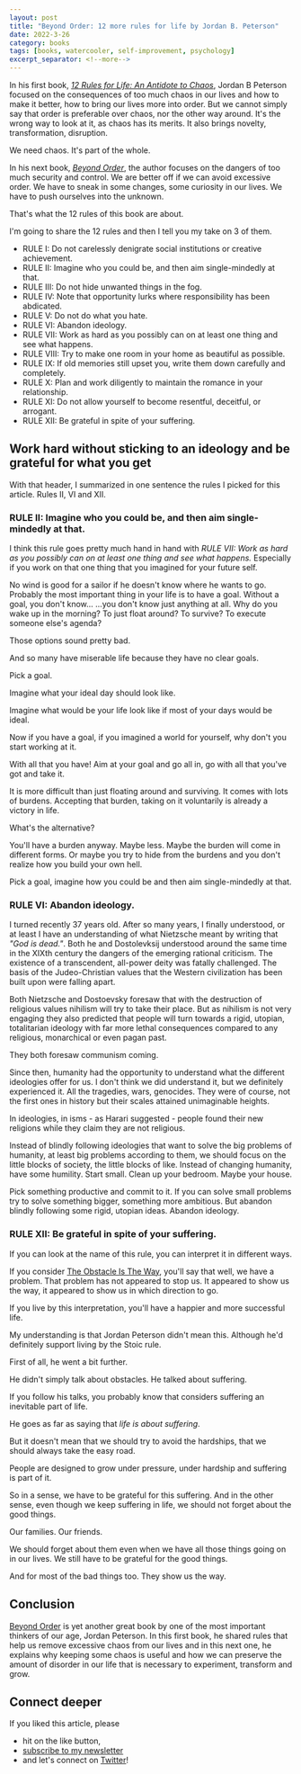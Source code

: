 ```yaml
---
layout: post
title: "Beyond Order: 12 more rules for life by Jordan B. Peterson"
date: 2022-3-26
category: books
tags: [books, watercooler, self-improvement, psychology]
excerpt_separator: <!--more-->
---
```

In his first book, *[12 Rules for Life: An Antidote to Chaos](https://devreads.sandordargo.com/12-rules-for-life/)*, Jordan B Peterson focused on the consequences of too much chaos in our lives and how to make it better, how to bring our lives more into order. But we cannot simply say that order is preferable over chaos, nor the other way around. It's the wrong way to look at it, as chaos has its merits. It also brings novelty, transformation, disruption.
<!--more-->

We need chaos. It's part of the whole.

In his next book, *[Beyond Order](https://www.amazon.com/Beyond-Order-More-Rules-Life-ebook/dp/B08NP6881K/?&_encoding=UTF8&tag=sandordargo-20&linkCode=ur2&linkId=d9275cf0e8dc877044bb960c1fb73460&camp=1789&creative=9325)*, the author focuses on the dangers of too much security and control. We are better off if we can avoid excessive order. We have to sneak in some changes, some curiosity in our lives. We have to push ourselves into the unknown.

That's what the 12 rules of this book are about.

I'm going to share the 12 rules and then I tell you my take on 3 of them.


- RULE I: Do not carelessly denigrate social institutions or creative achievement.
- RULE II: Imagine who you could be, and then aim single-mindedly at that.
- RULE III: Do not hide unwanted things in the fog.
- RULE IV: Note that opportunity lurks where responsibility has been abdicated.
- RULE V: Do not do what you hate.
- RULE VI: Abandon ideology.
- RULE VII: Work as hard as you possibly can on at least one thing and see what happens.
- RULE VIII: Try to make one room in your home as beautiful as possible.
- RULE IX: If old memories still upset you, write them down carefully and completely.
- RULE X: Plan and work diligently to maintain the romance in your relationship.
- RULE XI: Do not allow yourself to become resentful, deceitful, or arrogant.
- RULE XII: Be grateful in spite of your suffering.


## Work hard without sticking to an ideology and be grateful for what you get

With that header, I summarized in one sentence the rules I picked for this article. Rules II, VI and XII.


### RULE II: Imagine who you could be, and then aim single-mindedly at that.

I think this rule goes pretty much hand in hand with *RULE VII: Work as hard as you possibly can on at least one thing and see what happens.* Especially if you work on that one thing that you imagined for your future self.

No wind is good for a sailor if he doesn't know where he wants to go. Probably the most important thing in your life is to have a goal. Without a goal, you don't know... ...you don't know just anything at all. Why do you wake up in the morning? To just float around? To survive? To execute someone else's agenda?

Those options sound pretty bad.

And so many have miserable life because they have no clear goals.

Pick a goal.

Imagine what your ideal day should look like.

Imagine what would be your life look like if most of your days would be ideal.

Now if you have a goal, if you imagined a world for yourself, why don't you start working at it.

With all that you have! Aim at your goal and go all in, go with all that you've got and take it.

It is more difficult than just floating around and surviving. It comes with lots of burdens. Accepting that burden, taking on it voluntarily is already a victory in life. 

What's the alternative?

You'll have a burden anyway. Maybe less. Maybe the burden will come in different forms. Or maybe you try to hide from the burdens and you don't realize how you build your own hell.

Pick a goal, imagine how you could be and then aim single-mindedly at that.

### RULE VI: Abandon ideology.

I turned recently 37 years old. After so many years, I finally understood, or at least I have an understanding of what Nietzsche meant by writing that *"God is dead."*. Both he and Dostolevksij understood around the same time in the XIXth century the dangers of the emerging rational criticism. The existence of a transcendent, all-power deity was fatally challenged. The basis of the Judeo-Christian values that the Western civilization has been built upon were falling apart.

Both Nietzsche and Dostoevsky foresaw that with the destruction of religious values nihilism will try to take their place. But as nihilism is not very engaging they also predicted that people will turn towards a rigid, utopian, totalitarian ideology with far more lethal consequences compared to any religious, monarchical or even pagan past.

They both foresaw communism coming.

Since then, humanity had the opportunity to understand what the different ideologies offer for us. I don't think we did understand it, but we definitely experienced it. All the tragedies, wars, genocides. They were of course, not the first ones in history but their scales attained unimaginable heights.

In ideologies, in isms - as Harari suggested - people found their new religions while they claim they are not religious.

Instead of blindly following ideologies that want to solve the big problems of humanity, at least big problems according to them, we should focus on the little blocks of society, the little blocks of like. Instead of changing humanity, have some humility. Start small. Clean up your bedroom. Maybe your house. 

Pick something productive and commit to it. If you can solve small problems try to solve something bigger, something more ambitious. But abandon blindly following some rigid, utopian ideas. Abandon ideology.


### RULE XII: Be grateful in spite of your suffering.

If you can look at the name of this rule, you can interpret it in different ways.

If you consider [The Obstacle Is The Way](https://devreads.sandordargo.com/the-obstacle-is-the-way/), you'll say that well, we have a problem. That problem has not appeared to stop us. It appeared to show us the way, it appeared to show us in which direction to go.

If you live by this interpretation, you'll have a happier and more successful life.

My understanding is that Jordan Peterson didn't mean this. Although he'd definitely support living by the Stoic rule.

First of all, he went a bit further.

He didn't simply talk about obstacles. He talked about suffering.

If you follow his talks, you probably know that considers suffering an inevitable part of life.

He goes as far as saying that *life is about suffering*.

But it doesn't mean that we should try to avoid the hardships, that we should always take the easy road.

People are designed to grow under pressure, under hardship and suffering is part of it.

So in a sense, we have to be grateful for this suffering. And in the other sense, even though we keep suffering in life, we should not forget about the good things.

Our families. Our friends.

We should forget about them even when we have all those things going on in our lives. We still have to be grateful for the good things.

And for most of the bad things too. They show us the way.

## Conclusion

[Beyond Order](https://www.amazon.com/Beyond-Order-More-Rules-Life-ebook/dp/B08NP6881K/?&_encoding=UTF8&tag=sandordargo-20&linkCode=ur2&linkId=d9275cf0e8dc877044bb960c1fb73460&camp=1789&creative=9325) is yet another great book by one of the most important thinkers of our age, Jordan Peterson. In this first book, he shared rules that help us remove excessive chaos from our lives and in this next one, he explains why keeping some chaos is useful and how we can preserve the amount of disorder in our life that is necessary to experiment, transform and grow.

## Connect deeper

If you liked this article, please 
- hit on the like button,  
- [subscribe to my newsletter](http://eepurl.com/gvcv1j) 
- and let's connect on [Twitter](https://twitter.com/SandorDargo)!
